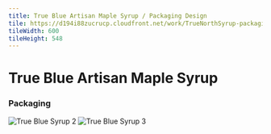 ```yaml
---
title: True Blue Artisan Maple Syrup / Packaging Design
tile: https://d194i88zucrucp.cloudfront.net/work/TrueNorthSyrup-packaging-thumb-xs.jpg
tileWidth: 600
tileHeight: 548
---
```


# True Blue Artisan Maple Syrup

### Packaging

![True Blue Syrup 2](https://d194i88zucrucp.cloudfront.net/work/TrueNorthSyrup2-lg.jpg)
![True Blue Syrup 3](https://d194i88zucrucp.cloudfront.net/work/TrueNorthSyrup3-lg.jpg)
